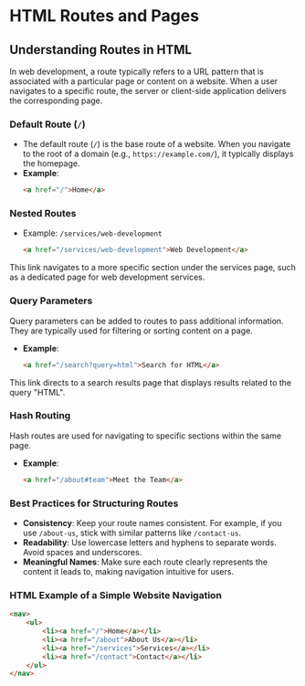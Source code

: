 # HTML Routes and Pages

## Understanding Routes in HTML

In web development, a route typically refers to a URL pattern that is associated with a particular page or content on a website. When a user navigates to a specific route, the server or client-side application delivers the corresponding page.

### Default Route (`/`)
- The default route (`/`) is the base route of a website. When you navigate to the root of a domain (e.g., `https://example.com/`), it typically displays the homepage.
- **Example**:
  ```html
  <a href="/">Home</a>
  ```

### Nested Routes
- Example: `/services/web-development`
  ```html
  <a href="/services/web-development">Web Development</a>
  ```

This link navigates to a more specific section under the services page, such as a dedicated page for web development services.

### Query Parameters
Query parameters can be added to routes to pass additional information. They are typically used for filtering or sorting content on a page.
- **Example**:
  ```html
  <a href="/search?query=html">Search for HTML</a>
  ```

This link directs to a search results page that displays results related to the query "HTML".

### Hash Routing
Hash routes are used for navigating to specific sections within the same page.
- **Example**:
  ```html
  <a href="/about#team">Meet the Team</a>
  ```

### Best Practices for Structuring Routes
- **Consistency**: Keep your route names consistent. For example, if you use `/about-us`, stick with similar patterns like `/contact-us`.
- **Readability**: Use lowercase letters and hyphens to separate words. Avoid spaces and underscores.
- **Meaningful Names**: Make sure each route clearly represents the content it leads to, making navigation intuitive for users.

### HTML Example of a Simple Website Navigation
```html
<nav>
    <ul>
        <li><a href="/">Home</a></li>
        <li><a href="/about">About Us</a></li>
        <li><a href="/services">Services</a></li>
        <li><a href="/contact">Contact</a></li>
    </ul>
</nav>
```
